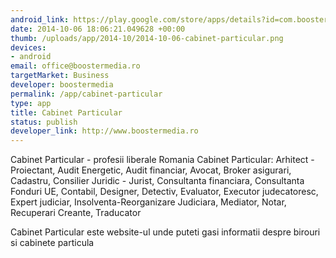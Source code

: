 ```yaml
--- 
android_link: https://play.google.com/store/apps/details?id=com.boosterm.cabinetparticular
date: 2014-10-06 18:06:21.049628 +00:00
thumb: /uploads/app/2014-10/2014-10-06-cabinet-particular.png
devices: 
- android
email: office@boostermedia.ro
targetMarket: Business
developer: boostermedia
permalink: /app/cabinet-particular
type: app
title: Cabinet Particular
status: publish
developer_link: http://www.boostermedia.ro
---
```


Cabinet Particular - profesii liberale Romania
Cabinet Particular: Arhitect - Proiectant, Audit Energetic, Audit financiar, Avocat, Broker asigurari, Cadastru, Consilier Juridic - Jurist, Consultanta financiara, Consultanta Fonduri UE, Contabil, Designer, Detectiv, Evaluator, Executor judecatoresc, Expert judiciar, Insolventa-Reorganizare Judiciara, Mediator, Notar, Recuperari Creante, Traducator

Cabinet Particular este website-ul unde puteti gasi informatii despre birouri si cabinete particula
